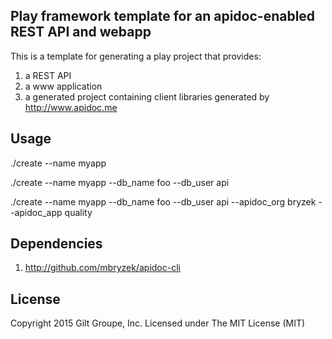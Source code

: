 ## Play framework template for an apidoc-enabled REST API and webapp

This is a template for generating a play project that provides:

  1. a REST API
  2. a www application
  3. a generated project containing client libraries generated by http://www.apidoc.me

## Usage

  ./create --name myapp

  ./create --name myapp --db_name foo --db_user api

  ./create --name myapp --db_name foo --db_user api --apidoc_org bryzek --apidoc_app quality

## Dependencies

  1. http://github.com/mbryzek/apidoc-cli


## License
Copyright 2015 Gilt Groupe, Inc. 
Licensed under The MIT License (MIT)

